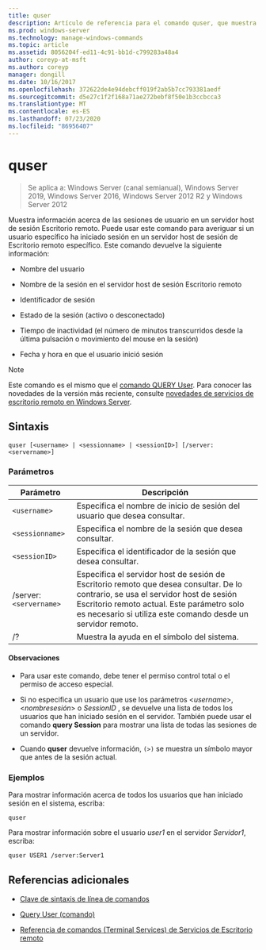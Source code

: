 ```yaml
---
title: quser
description: Artículo de referencia para el comando quser, que muestra información acerca de las sesiones de usuario en un servidor host de sesión Escritorio remoto.
ms.prod: windows-server
ms.technology: manage-windows-commands
ms.topic: article
ms.assetid: 8056204f-ed11-4c91-bb1d-c799283a48a4
author: coreyp-at-msft
ms.author: coreyp
manager: dongill
ms.date: 10/16/2017
ms.openlocfilehash: 372622de4e94debcff019f2ab5b7cc793381aedf
ms.sourcegitcommit: d5e27c1f2f168a71ae272bebf8f50e1b3ccbcca3
ms.translationtype: MT
ms.contentlocale: es-ES
ms.lasthandoff: 07/23/2020
ms.locfileid: "86956407"
---
```

# <a name="quser"></a>quser

> Se aplica a: Windows Server (canal semianual), Windows Server 2019, Windows Server 2016, Windows Server 2012 R2 y Windows Server 2012

Muestra información acerca de las sesiones de usuario en un servidor host de sesión Escritorio remoto. Puede usar este comando para averiguar si un usuario específico ha iniciado sesión en un servidor host de sesión de Escritorio remoto específico. Este comando devuelve la siguiente información:

- Nombre del usuario

- Nombre de la sesión en el servidor host de sesión Escritorio remoto

- Identificador de sesión

- Estado de la sesión (activo o desconectado)

- Tiempo de inactividad (el número de minutos transcurridos desde la última pulsación o movimiento del mouse en la sesión)

- Fecha y hora en que el usuario inició sesión

> [!NOTE]
> Este comando es el mismo que el [comando QUERY User](query-user.md). Para conocer las novedades de la versión más reciente, consulte [novedades de servicios de escritorio remoto en Windows Server](/previous-versions/windows/it-pro/windows-server-2012-r2-and-2012/dn283323(v=ws.11)).

## <a name="syntax"></a>Sintaxis

```
quser [<username> | <sessionname> | <sessionID>] [/server:<servername>]
```

### <a name="parameters"></a>Parámetros

| Parámetro | Descripción |
|--|--|
| `<username>` | Especifica el nombre de inicio de sesión del usuario que desea consultar. |
| `<sessionname>` | Especifica el nombre de la sesión que desea consultar. |
| `<sessionID>` | Especifica el identificador de la sesión que desea consultar. |
| /server:`<servername>` | Especifica el servidor host de sesión de Escritorio remoto que desea consultar. De lo contrario, se usa el servidor host de sesión Escritorio remoto actual. Este parámetro solo es necesario si utiliza este comando desde un servidor remoto. |
| /? | Muestra la ayuda en el símbolo del sistema. |

#### <a name="remarks"></a>Observaciones

- Para usar este comando, debe tener el permiso control total o el permiso de acceso especial.

- Si no especifica un usuario que use los parámetros <*username*>, <*nombresesión*> o *SessionID* , se devuelve una lista de todos los usuarios que han iniciado sesión en el servidor. También puede usar el comando **query Session** para mostrar una lista de todas las sesiones de un servidor.

- Cuando **quser** devuelve información, `(>)` se muestra un símbolo mayor que antes de la sesión actual.

### <a name="examples"></a>Ejemplos

Para mostrar información acerca de todos los usuarios que han iniciado sesión en el sistema, escriba:

```
quser
```

Para mostrar información sobre el usuario *user1* en el servidor *Servidor1*, escriba:

```
quser USER1 /server:Server1
```

## <a name="additional-references"></a>Referencias adicionales

- [Clave de sintaxis de línea de comandos](command-line-syntax-key.md)

- [Query User (comando)](query-user.md)

- [Referencia de comandos (Terminal Services) de Servicios de Escritorio remoto](remote-desktop-services-terminal-services-command-reference.md)
